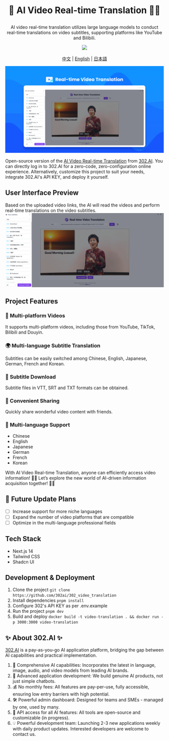 # <p align="center">🎥 AI Video Real-time Translation 🚀✨</p>

<p align="center">AI video real-time translation utilizes large language models to conduct real-time translations on video subtitles, supporting platforms like YouTube and Bilibili.</p>

<p align="center"><a href="https://302.ai/en/tools/vt/" target="blank"><img src="https://file.302ai.cn/gpt/imgs/github/302_badge.png" /></a></p >

<p align="center"><a href="README_zh.md">中文</a> | <a href="README.md">English</a> | <a href="README_ja.md">日本語</a></p>

![User Interface Preview](docs/视频实时翻译en.png)

Open-source version of the [AI Video Real-time Translation](https://302.ai/tools/vt/) from [302.AI](https://302.ai).
You can directly log in to 302.AI for a zero-code, zero-configuration online experience.
Alternatively, customize this project to suit your needs, integrate 302.AI's API KEY, and deploy it yourself.

## User Interface Preview
Based on the uploaded video links, the AI will read the videos and perform real-time translations on the video subtitles.
![User Interface Preview](docs/视频实时翻译英.png)

## Project Features
### 🎥 Multi-platform Videos
It supports multi-platform videos, including those from YouTube, TikTok, Bilibili and Douyin.
### 🌍 Multi-language Subtitle Translation
Subtitles can be easily switched among Chinese, English, Japanese, German, French and Korean.
### 📝 Subtitle Download
Subtitle files in VTT, SRT and TXT formats can be obtained.
### 💬 Convenient Sharing
Quickly share wonderful video content with friends.
### 🔄 Multi-language Support
- Chinese
- English
- Japanese
- German
- French
- Korean

With AI Video Real-time Translation, anyone can efficiently access video information! 🎉🎥 Let’s explore the new world of AI-driven information acquisition together! 🌟🚀

## 🚩 Future Update Plans 
- [ ] Increase support for more niche languages
- [ ] Expand the number of video platforms that are compatible
- [ ] Optimize in the multi-language professional fields

## Tech Stack
- Next.js 14
- Tailwind CSS
- Shadcn UI

## Development & Deployment
1. Clone the project `git clone https://github.com/302ai/302_video_translation`
2. Install dependencies `pnpm install`
3. Configure 302's API KEY as per .env.example
4. Run the project `pnpm dev`
5. Build and deploy `docker build -t video-translation . && docker run -p 3000:3000 video-translation`


## ✨ About 302.AI ✨
[302.AI](https://302.ai) is a pay-as-you-go AI application platform, bridging the gap between AI capabilities and practical implementation.
1. 🧠 Comprehensive AI capabilities: Incorporates the latest in language, image, audio, and video models from leading AI brands.
2. 🚀 Advanced application development: We build genuine AI products, not just simple chatbots.
3. 💰 No monthly fees: All features are pay-per-use, fully accessible, ensuring low entry barriers with high potential.
4. 🛠 Powerful admin dashboard: Designed for teams and SMEs - managed by one, used by many.
5. 🔗 API access for all AI features: All tools are open-source and customizable (in progress).
6. 💡 Powerful development team: Launching 2-3 new applications weekly with daily product updates. Interested developers are welcome to contact us.
